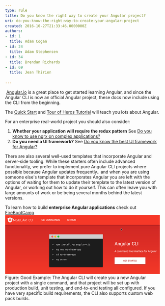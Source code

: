 ```yaml
---
type: rule
title: Do you know the right way to create your Angular project?
uri: do-you-know-the-right-way-to-create-your-angular-project
created: 2016-10-27T21:33:46.0000000Z
authors:
- id: 1
  title: Adam Cogan
- id: 24
  title: Adam Stephensen
- id: 34
  title: Brendan Richards
- id: 69
  title: Jean Thirion

---
```


 ​
[Angular.io​](http://angular.io/) is a great place to get started learning Angular, and since the Angular CLI is now an official Angular project, these docs now include using the CLI from the beginning.
 
The [Quick Start](https://angular.io/docs/ts/latest/quickstart.html) and [Tour of Heros Tutorial](https://angular.io/docs/ts/latest/tutorial/) will teach you lots about Angular.

For an enterprise real-world project you should also consider:

1. **Whether your application will require the redux pattern ​**
See [Do you know to use ngrx on complex applications?](/_layouts/15/FIXUPREDIRECT.ASPX?WebId=3dfc0e07-e23a-4cbb-aac2-e778b71166a2&TermSetId=07da3ddf-0924-4cd2-a6d4-a4809ae20160&TermId=e4d1e090-bee8-4a86-9a46-fa46aa7f8058)
2. **Do you need a UI framework?** 
See [Do you know the best UI framework for Angular?](/_layouts/15/FIXUPREDIRECT.ASPX?WebId=3dfc0e07-e23a-4cbb-aac2-e778b71166a2&TermSetId=07da3ddf-0924-4cd2-a6d4-a4809ae20160&TermId=1c35f4c4-7f94-4c88-8bbf-a81dfc77f5d7)




There are also several well-used templates that incorporate Angular and server-side tooling.
While these starters often include advanced functionality, we prefer to implement pure Angular CLI projects where possible because Angular updates frequently.. and when you are using someone else's template that incorporates Angular you are left with the options of waiting for them to update their template to the latest version of Angular, or working out how to do it yourself. This can often leave you with large amounts of work or be being several months behind the latest versions.

To learn how to build **enterprise Angular applications** check out [FireBootCamp](http://firebootcamp.com/angular2)
 ![create-angular-good.png](create-angular-good.png) Figure: Good Example: The Angular CLI will create you a new Angular project with a single command, and that project will be set up with production build, unit testing, and end-to-end testing all configured. If you have very specific build requirements, the CLI also supports custom web pack builds. 

